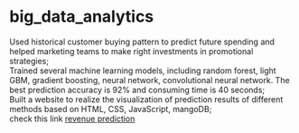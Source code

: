 # big_data_analytics
Used historical customer buying pattern to predict future spending and helped marketing teams to make right investments in promotional strategies;<br>
Trained several machine learning models, including random forest, light GBM, gradient boosting, neural network, convolutional neural network. The best prediction accuracy is 92% and consuming time is 40 seconds;<br>
Built a website to realize the visualization of prediction results of different methods based on HTML, CSS, JavaScript, mangoDB;<br>
check this link [revenue prediction](https://final-project-258514.appspot.com/index)
